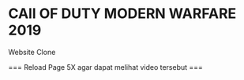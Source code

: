 # CAll OF DUTY MODERN WARFARE 2019
Website Clone

=== Reload Page 5X agar dapat melihat video tersebut ===
